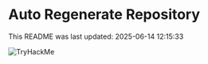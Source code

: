 # Auto Regenerate Repository

This README was last updated: 2025-06-14 12:15:33

 ![TryHackMe](https://tryhackme.com/badge/533634)